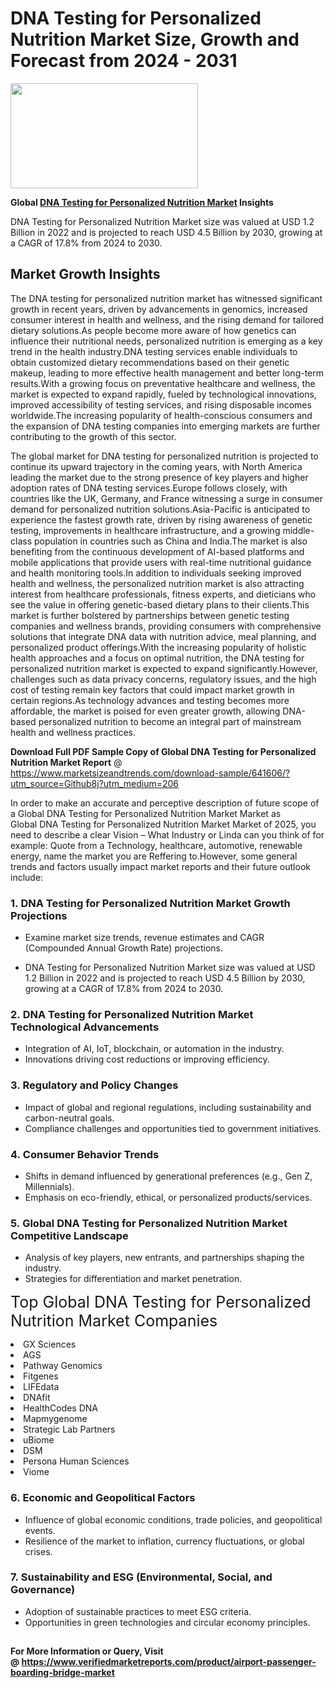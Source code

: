 <H1>DNA Testing for Personalized Nutrition Market Size, Growth and Forecast from 2024 - 2031</H1><img class="aligncenter size-medium wp-image-584254" src="https://thirdeyenews.in/wp-content/uploads/2024/09/Global-Market-Research-300x168.jpeg" alt="" width="300" height="168" /><p><strong>Global&nbsp;<a href="https://www.marketsizeandtrends.com/download-sample/641606/?utm_source=Github8j?utm_medium=206">DNA Testing for Personalized Nutrition Market</a> Insights</strong></p><p>DNA Testing for Personalized Nutrition Market size was valued at USD 1.2 Billion in 2022 and is projected to reach USD 4.5 Billion by 2030, growing at a CAGR of 17.8% from 2024 to 2030.</p><p><h2>Market Growth Insights</h2> <p>The DNA testing for personalized nutrition market has witnessed significant growth in recent years, driven by advancements in genomics, increased consumer interest in health and wellness, and the rising demand for tailored dietary solutions.As people become more aware of how genetics can influence their nutritional needs, personalized nutrition is emerging as a key trend in the health industry.DNA testing services enable individuals to obtain customized dietary recommendations based on their genetic makeup, leading to more effective health management and better long-term results.With a growing focus on preventative healthcare and wellness, the market is expected to expand rapidly, fueled by technological innovations, improved accessibility of testing services, and rising disposable incomes worldwide.The increasing popularity of health-conscious consumers and the expansion of DNA testing companies into emerging markets are further contributing to the growth of this sector.</p> <p>The global market for DNA testing for personalized nutrition is projected to continue its upward trajectory in the coming years, with North America leading the market due to the strong presence of key players and higher adoption rates of DNA testing services.Europe follows closely, with countries like the UK, Germany, and France witnessing a surge in consumer demand for personalized nutrition solutions.Asia-Pacific is anticipated to experience the fastest growth rate, driven by rising awareness of genetic testing, improvements in healthcare infrastructure, and a growing middle-class population in countries such as China and India.The market is also benefiting from the continuous development of AI-based platforms and mobile applications that provide users with real-time nutritional guidance and health monitoring tools.In addition to individuals seeking improved health and wellness, the personalized nutrition market is also attracting interest from healthcare professionals, fitness experts, and dieticians who see the value in offering genetic-based dietary plans to their clients.This market is further bolstered by partnerships between genetic testing companies and wellness brands, providing consumers with comprehensive solutions that integrate DNA data with nutrition advice, meal planning, and personalized product offerings.With the increasing popularity of holistic health approaches and a focus on optimal nutrition, the DNA testing for personalized nutrition market is expected to expand significantly.However, challenges such as data privacy concerns, regulatory issues, and the high cost of testing remain key factors that could impact market growth in certain regions.As technology advances and testing becomes more affordable, the market is poised for even greater growth, allowing DNA-based personalized nutrition to become an integral part of mainstream health and wellness practices.</p> <p><span class=""><strong>Download Full PDF Sample Copy of Global DNA Testing for Personalized Nutrition Market Report</strong> @ <a href="https://www.marketsizeandtrends.com/download-sample/641606/?utm_source=Github8j?utm_medium=206" target="_blank">https://www.marketsizeandtrends.com/download-sample/641606/?utm_source=Github8j?utm_medium=206</a></span></p><p>In order to make an accurate and perceptive description of future scope of a Global&nbsp;DNA Testing for Personalized Nutrition Market Market as Global&nbsp;DNA Testing for Personalized Nutrition Market Market of 2025, you need to describe a clear Vision &ndash; What Industry or Linda can you think of for example: Quote from a Technology, healthcare, automotive, renewable energy, name the market you are Reffering to.However, some general trends and factors usually impact market reports and their future outlook include:</p><h3>1.&nbsp;<strong>DNA Testing for Personalized Nutrition Market Growth Projections</strong></h3><ul><li>Examine market size trends, revenue estimates and CAGR (Compounded Annual Growth Rate) projections.</li><li><p>DNA Testing for Personalized Nutrition Market size was valued at USD 1.2 Billion in 2022 and is projected to reach USD 4.5 Billion by 2030, growing at a CAGR of 17.8% from 2024 to 2030.</p></li></ul><h3>2.&nbsp;<strong>DNA Testing for Personalized Nutrition Market Technological Advancements</strong></h3><ul><li>Integration of AI, IoT, blockchain, or automation in the industry.</li><li>Innovations driving cost reductions or improving efficiency.</li></ul><h3>3.&nbsp;<strong>Regulatory and Policy Changes</strong></h3><ul><li>Impact of global and regional regulations, including sustainability and carbon-neutral goals.</li><li>Compliance challenges and opportunities tied to government initiatives.</li></ul><h3>4.&nbsp;<strong>Consumer Behavior Trends</strong></h3><ul><li>Shifts in demand influenced by generational preferences (e.g., Gen Z, Millennials).</li><li>Emphasis on eco-friendly, ethical, or personalized products/services.</li></ul><h3>5.&nbsp;<strong>Global DNA Testing for Personalized Nutrition Market Competitive Landscape</strong></h3><ul><li>Analysis of key players, new entrants, and partnerships shaping the industry.</li><li>Strategies for differentiation and market penetration.</li></ul><p data-pm-slice="1 1 []"><span style="color: inherit; font-family: inherit; font-size: 25px;">Top Global DNA Testing for Personalized Nutrition Market Companies</span></p><div class="" data-test-id=""><p><li>GX Sciences</li><li> AGS</li><li> Pathway Genomics</li><li> Fitgenes</li><li> LIFEdata</li><li> DNAfit</li><li> HealthCodes DNA</li><li> Mapmygenome</li><li> Strategic Lab Partners</li><li> uBiome</li><li> DSM</li><li> Persona Human Sciences</li><li> Viome</li></p></div><h3>6.&nbsp;<strong>Economic and Geopolitical Factors</strong></h3><ul><li>Influence of global economic conditions, trade policies, and geopolitical events.</li><li>Resilience of the market to inflation, currency fluctuations, or global crises.</li></ul><h3>7.&nbsp;<strong>Sustainability and ESG (Environmental, Social, and Governance)</strong></h3><ul><li>Adoption of sustainable practices to meet ESG criteria.</li><li>Opportunities in green technologies and circular economy principles.</li></ul><h2><strong style="font-size: 14px;">For More Information or Query, Visit @&nbsp;</strong><a style="background-color: #ffffff; font-size: 14px;" href="https://www.marketsizeandtrends.com/report/dna-testing-for-personalized-nutrition-market/" target="_blank">https://www.verifiedmarketreports.com/product/airport-passenger-boarding-bridge-market</a></h2>